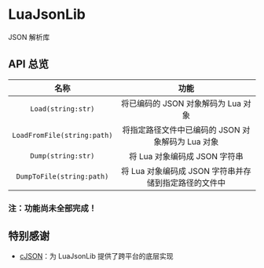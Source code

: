 # LuaJsonLib

JSON 解析库

## API 总览

|         名称         |                         功能                          |
|:--------------------:|:-----------------------------------------------------:|
|     `Load(string:str)`      |          将已编码的 JSON 对象解码为 Lua 对象          |
| `LoadFromFile(string:path)` |   将指定路径文件中已编码的 JSON 对象解码为 Lua 对象   |
|     `Dump(string:str)`      |             将 Lua 对象编码成 JSON 字符串             |
|  `DumpToFile(string:path)`  | 将 Lua 对象编码成 JSON 字符串并存储到指定路径的文件中 |

### 注：功能尚未全部完成！

## 特别感谢  

+ [cJSON](https://github.com/DaveGamble/cJSON)：为 LuaJsonLib 提供了跨平台的底层实现
